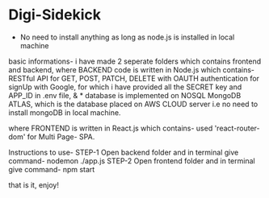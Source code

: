 # Digi-Sidekick

* No need to install anything as long as node.js is installed in local machine

basic informations- i have made 2 seperate folders which contains frontend and backend,
where BACKEND code is written in Node.js which contains- RESTful API for GET, POST, PATCH, DELETE with OAUTH authentication for signUp with Google, for which i have provided all the SECRET key and APP_ID in .env file, 
& * database is implemented on  NOSQL MongoDB ATLAS, which is the database placed on AWS CLOUD server i.e no need to install mongoDB in local machine.

where FRONTEND is written in React.js which contains- used 'react-router-dom' for Multi Page- SPA.

Instructions to use-
STEP-1 Open backend folder and in terminal give command-   nodemon ./app.js
STEP-2 Open frontend folder and in terminal give command-  npm start

that is it, enjoy!
